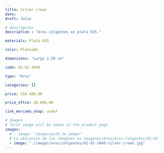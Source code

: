 ```yaml
---
title: Silver crown
date: 
draft: false

# descripcion
description : "Aros colgantes en plata 925."

materials: Plata 925

color: Plateado

dimensions: "Largo 2,50 cm"

code: 01-01-1040

type: "Aros"

categories: []

price: $10.400,00

price_eftvo: $8.840,00

link_mercado_shop: undef

# Images
# first image will be shown in the product page
images:
  # - image: "images/path_to_image"
  # La ubicacion de las imagenes es imagenes/Aros/Aros.Colgantes/01-01-1040-silver-crown
  - image: "./images/aros/colgantes/01-01-1040-silver-crown.jpg"
---
```

